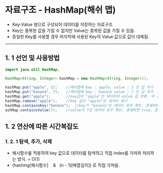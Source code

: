 # 자료구조 - HashMap(해쉬 맵)

- Key-Value 쌍으로 구성되어 데이터를 저장하는 자료구조
- Key는 중복된 값을 가질 수 없지만 Value는 중복된 값을 가질 수 있음.
- 동일한 Key를 사용할 경우 마지막에 사용된 Key의 Value 값으로 값이 대체됨.

---

## 1. 1 선언 및 사용방법

~~~java
import java.util.HashMap;

HashMap<String, Integer> hashMap = new HashMap<String, Integer>();
		
hashMap.put("apple", 1);    //해쉬맵에 key : apple, value : 1 인 값 추가
hashMap.put("banana", 7);   //해쉬맵에 key : banana value : 7 인 값 추가
hashMap.get("apple");       //key값이 "apple"인 데이터의 value 값 반환. 이 경우 1, 해당 key값이 없는 경우 null 반환
hashMap.remove("apple");    //key 값이 "apple"인 데이터 제거
hashMap.containsKey("banana");  //key가 "banana"인 데이터 유무 확인. 존재하면 true, 존재하지 않으면 false
ashMap.containsValue(7);    //value가 7인 데이터 유무 확인. 존재하면 true, 존재하지 않으면 false

~~~

## 1. 2 연산에 따른 시간복잡도

### 1. 2. 1 탐색, 추가, 삭제
- 해시함수를 적용하여 key 값으로 데이터를 탐색하고 직접 index를 가져와 처리하는 방식. = O(1)
- (hashing[해시함수]&nbsp;&nbsp;&nbsp;&nbsp;&&nbsp;&nbsp;&nbsp;(n - 1)[배열길이]) 로 직접 가져옴.
